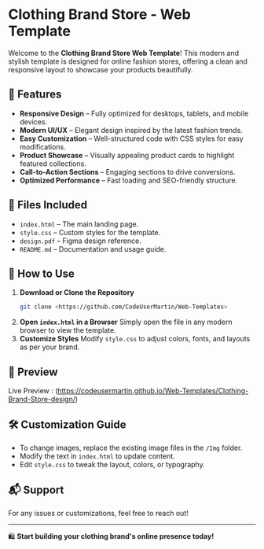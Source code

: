 # Clothing Brand Store - Web Template

Welcome to the **Clothing Brand Store Web Template**! This modern and stylish template is designed for online fashion stores, offering a clean and responsive layout to showcase your products beautifully.

## 📌 Features
- **Responsive Design** – Fully optimized for desktops, tablets, and mobile devices.
- **Modern UI/UX** – Elegant design inspired by the latest fashion trends.
- **Easy Customization** – Well-structured code with CSS styles for easy modifications.
- **Product Showcase** – Visually appealing product cards to highlight featured collections.
- **Call-to-Action Sections** – Engaging sections to drive conversions.
- **Optimized Performance** – Fast loading and SEO-friendly structure.

## 📂 Files Included
- `index.html` – The main landing page.
- `style.css` – Custom styles for the template.
- `design.pdf` – Figma design reference.
- `README.md` – Documentation and usage guide.

## 🚀 How to Use
1. **Download or Clone the Repository**
   ```sh
   git clone <https://github.com/CodeUserMartin/Web-Templates>
   ```
2. **Open `index.html` in a Browser**
   Simply open the file in any modern browser to view the template.
3. **Customize Styles**
   Modify `style.css` to adjust colors, fonts, and layouts as per your brand.

## 📸 Preview
Live Preview : (https://codeusermartin.github.io/Web-Templates/Clothing-Brand-Store-design/)

## 🛠️ Customization Guide
- To change images, replace the existing image files in the `/Img` folder.
- Modify the text in `index.html` to update content.
- Edit `style.css` to tweak the layout, colors, or typography.

## 📬 Support
For any issues or customizations, feel free to reach out!

---
🛍️ **Start building your clothing brand's online presence today!**

